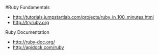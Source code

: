 #Ruby Fundamentals 
- http://tutorials.jumpstartlab.com/projects/ruby_in_100_minutes.html
- http://tryruby.org

Ruby Documentation
- http://ruby-doc.org/
- http://apidock.com/ruby
